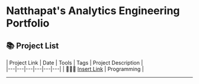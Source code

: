 # Natthapat's Analytics Engineering Portfolio

## 📚 Project List

| Project Link | Date | Tools | Tags | Project Description |    
|---|---|---|---|---|---|
| 👩🏻‍💻 [Insert Link](https://github.com/katiehuangx/CS50P/blob/main/README.md) | Programming | 


***

